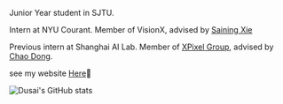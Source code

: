 Junior Year student in SJTU.

Intern at NYU Courant. Member of VisionX, advised by [Saining Xie](https://sainingxie.com/)

Previous intern at Shanghai AI Lab. Member of [XPixel Group](http://xpixel.group/), advised by [Chao Dong](http://xpixel.group/2010/01/20/chaodong.html).
 
see my website [Here]([https://bytetriper.com.cn/](http://www.boyangzheng.com/academica/))👯

![Dusai's GitHub stats](https://github-readme-stats.vercel.app/api?username=bytetriper&show_icons=true&theme=tokyonight)


